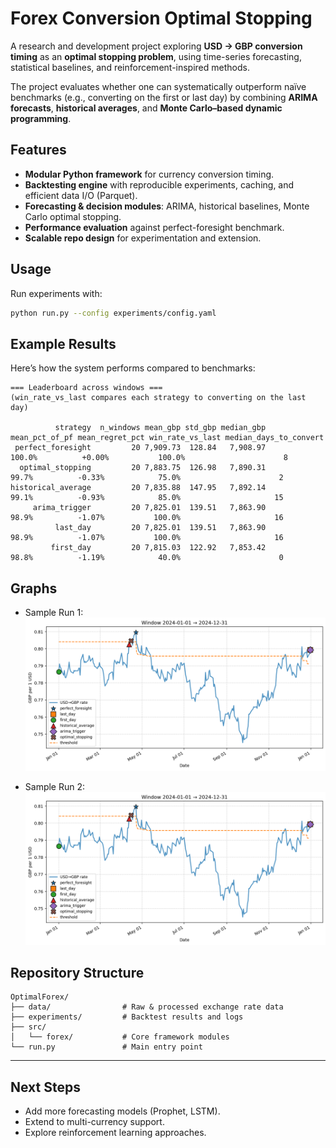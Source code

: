 
# Forex Conversion Optimal Stopping

A research and development project exploring **USD → GBP conversion timing** as an **optimal stopping problem**, using time-series forecasting, statistical baselines, and reinforcement-inspired methods.

The project evaluates whether one can systematically outperform naïve benchmarks (e.g., converting on the first or last day) by combining **ARIMA forecasts**, **historical averages**, and **Monte Carlo–based dynamic programming**.


## Features

* **Modular Python framework** for currency conversion timing.
* **Backtesting engine** with reproducible experiments, caching, and efficient data I/O (Parquet).
* **Forecasting & decision modules**: ARIMA, historical baselines, Monte Carlo optimal stopping.
* **Performance evaluation** against perfect-foresight benchmark.
* **Scalable repo design** for experimentation and extension.


## Usage

Run experiments with:

```bash
python run.py --config experiments/config.yaml
```

## Example Results

Here’s how the system performs compared to benchmarks:

```
=== Leaderboard across windows ===
(win_rate_vs_last compares each strategy to converting on the last day)

          strategy  n_windows mean_gbp std_gbp median_gbp mean_pct_of_pf mean_regret_pct win_rate_vs_last median_days_to_convert
 perfect_foresight         20 7,909.73  128.84   7,908.97         100.0%          +0.00%           100.0%                      8
  optimal_stopping         20 7,883.75  126.98   7,890.31          99.7%          -0.33%            75.0%                      2
historical_average         20 7,835.88  147.95   7,892.14          99.1%          -0.93%            85.0%                     15
     arima_trigger         20 7,825.01  139.51   7,863.90          98.9%          -1.07%           100.0%                     16
          last_day         20 7,825.01  139.51   7,863.90          98.9%          -1.07%           100.0%                     16
         first_day         20 7,815.03  122.92   7,853.42          98.8%          -1.19%            40.0%                      0
```


## Graphs

* Sample Run 1:
  ![Sample Run 1](experiments/sample_run/plots/2024-01-01_to_2024-12-31.png)

* Sample Run 2:
  ![Sample Run 2](experiments/sample_run/plots/2024-01-01_to_2024-12-31.png)


## Repository Structure

```
OptimalForex/
├── data/                # Raw & processed exchange rate data
├── experiments/         # Backtest results and logs
├── src/
│   └── forex/           # Core framework modules
└── run.py               # Main entry point
```

---

## Next Steps

* Add more forecasting models (Prophet, LSTM).
* Extend to multi-currency support.
* Explore reinforcement learning approaches.



